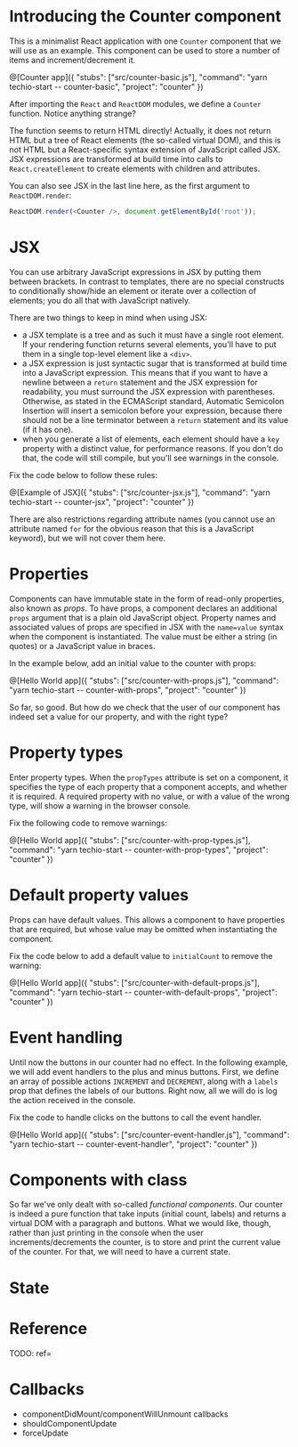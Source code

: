 # Introducing the Counter component

This is a minimalist React application with one `Counter` component that we will use as an example. This component can be used to store a number of items and increment/decrement it.

@[Counter app]({
  "stubs": ["src/counter-basic.js"],
  "command": "yarn techio-start -- counter-basic",
  "project": "counter"
})

After importing the `React` and `ReactDOM` modules, we define a `Counter` function. Notice anything strange?

The function seems to return HTML directly! Actually, it does not return HTML but a tree of React elements (the so-called virtual DOM), and this is not HTML but a React-specific syntax extension of JavaScript called JSX. JSX expressions are transformed at build time into calls to `React.createElement` to create elements with children and attributes.

You can also see JSX in the last line here, as the first argument to `ReactDOM.render`:

```javascript
ReactDOM.render(<Counter />, document.getElementById('root'));
```

# JSX

You can use arbitrary JavaScript expressions in JSX by putting them between brackets. In contrast to templates, there are no special constructs to conditionally show/hide an element or iterate over a collection of elements; you do all that with JavaScript natively.

There are two things to keep in mind when using JSX:

* a JSX template is a tree and as such it must have a single root element. If your rendering function returns several elements, you'll have to put them in a single top-level element like a `<div>`.
* a JSX expression is just syntactic sugar that is transformed at build time into a JavaScript expression. This means that if you want to have a newline between a `return` statement and the JSX expression for readability, you must surround the JSX expression with parentheses. Otherwise, as stated in the ECMAScript standard, Automatic Semicolon Insertion will insert a semicolon before your expression, because there should not be a line terminator between a `return` statement and its value (if it has one).
* when you generate a list of elements, each element should have a `key` property with a distinct value, for performance reasons. If you don't do that, the code will still compile, but you'll see warnings in the console.

Fix the code below to follow these rules:

@[Example of JSX]({
  "stubs": ["src/counter-jsx.js"],
  "command": "yarn techio-start -- counter-jsx",
  "project": "counter"
})

There are also restrictions regarding attribute names (you cannot use an attribute named `for` for the obvious reason that this is a JavaScript keyword), but we will not cover them here.

# Properties

Components can have immutable state in the form of read-only properties, also known as *props*. To have props, a component declares an additional `props` argument that is a plain old JavaScript object. Property names and associated values of props are specified in JSX with the `name=value` syntax when the component is instantiated. The value must be either a string (in quotes) or a JavaScript value in braces.

In the example below, add an initial value to the counter with props:

@[Hello World app]({
  "stubs": ["src/counter-with-props.js"],
  "command": "yarn techio-start -- counter-with-props",
  "project": "counter"
})

So far, so good. But how do we check that the user of our component has indeed set a value for our property, and with the right type?

# Property types

Enter property types. When the `propTypes` attribute is set on a component, it specifies the type of each property that a component accepts, and whether it is required. A required property with no value, or with a value of the wrong type, will show a warning in the browser console.

Fix the following code to remove warnings:

@[Hello World app]({
  "stubs": ["src/counter-with-prop-types.js"],
  "command": "yarn techio-start -- counter-with-prop-types",
  "project": "counter"
})

# Default property values

Props can have default values. This allows a component to have properties that are required, but whose value may be omitted when instantiating the component.

Fix the code below to add a default value to `initialCount` to remove the warning:

@[Hello World app]({
  "stubs": ["src/counter-with-default-props.js"],
  "command": "yarn techio-start -- counter-with-default-props",
  "project": "counter"
})

# Event handling

Until now the buttons in our counter had no effect. In the following example, we will add event handlers to the plus and minus buttons. First, we define an array of possible actions `INCREMENT` and `DECREMENT`, along with a `labels` prop that defines the labels of our buttons. Right now, all we will do is log the action received in the console.

Fix the code to handle clicks on the buttons to call the event handler.

@[Hello World app]({
  "stubs": ["src/counter-event-handler.js"],
  "command": "yarn techio-start -- counter-event-handler",
  "project": "counter"
})

# Components with class

So far we've only dealt with so-called *functional components*. Our counter is indeed a pure function that take inputs (initial count, labels) and returns a virtual DOM with a paragraph and buttons. What we would like, though, rather than just printing in the console when the user increments/decrements the counter, is to store and print the current value of the counter. For that, we will need to have a current state.

# State

# Reference

TODO: ref=

# Callbacks

* componentDidMount/componentWillUnmount callbacks
* shouldComponentUpdate
* forceUpdate
